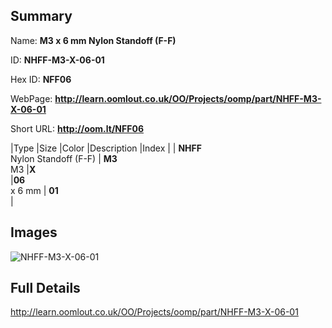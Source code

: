 

## Summary
 
Name: __M3 x 6 mm Nylon Standoff (F-F)__

ID: __NHFF-M3-X-06-01__

Hex ID: __NFF06__

WebPage: __http://learn.oomlout.co.uk/OO/Projects/oomp/part/NHFF-M3-X-06-01__

Short URL: __http://oom.lt/NFF06__


|Type   |Size   |Color   |Description   |Index   |
| __NHFF__ <br>Nylon Standoff (F-F)  | __M3__<br>M3   |__X__<br>    |__06__<br>x 6 mm    | __01__<br>  |


## Images
![NHFF-M3-X-06-01](http://oomlout.com/oomp-gen/parts/NHFF-M3-X-06-01/NHFF-M3-X-06-01_420.jpg)

## Full Details

 http://learn.oomlout.co.uk/OO/Projects/oomp/part/NHFF-M3-X-06-01

